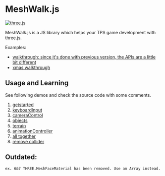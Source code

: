 # MeshWalk.js

[![three.js](https://img.shields.io/badge/three.js-87-yellow.svg?style=flat-square)](https://threejs.org/docs/)

MeshWalk.js is a JS library which helps your TPS game development with three.js.

Examples:
- [walkthrough: since it's done with previous version, the APIs are a little bit different](https://yomotsu.github.io/walkthrough/)
- [xmas walkthrough](https://yomotsu.github.io/xmas2014/)

## Usage and Learning

See following demos and check the source code with some comments.

1. [getstarted](http://yomotsu.github.io/meshwalk.js/example/1_getstarted.html)
2. [keyboardInput](http://yomotsu.github.io/meshwalk.js/example/2_keyboardInput.html)
3. [cameraControl](http://yomotsu.github.io/meshwalk.js/example/3_cameraControl.html)
4. [objects](http://yomotsu.github.io/meshwalk.js/example/4_objects.html)
5. [terrain](http://yomotsu.github.io/meshwalk.js/example/5_terrain.html)
6. [animationController](http://yomotsu.github.io/meshwalk.js/example/6_animationController.html)
7. [all together](http://yomotsu.github.io/meshwalk.js/example/7_allTogether.html)
8. [remove collider](http://yomotsu.github.io/meshwalk.js/example/8_meshRemove.html)

## Outdated:

`ex. 6&7 THREE.MeshFaceMaterial has been removed. Use an Array instead.`